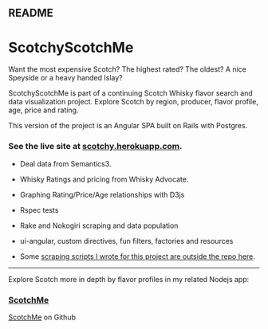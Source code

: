 ## README

# ScotchyScotchMe

Want the most expensive Scotch? The highest rated? The oldest? A nice Speyside or a heavy handed Islay?

ScotchyScotchMe is part of a continuing Scotch Whisky flavor search and data visualization project. Explore Scotch by region, producer, flavor profile, age, price and rating.

This version of the project is an Angular SPA built on Rails with Postgres.

### See the live site at [scotchy.herokuapp.com](http://scotchy.herokuapp.com).

-  Deal data from Semantics3.
-  Whisky Ratings and pricing from Whisky Advocate.
-  Graphing Rating/Price/Age relationships with D3js

-  Rspec tests
-  Rake and Nokogiri scraping and data population
-  ui-angular, custom directives, fun filters, factories and resources
-  Some [scraping scripts I wrote for this project are outside the repo here](https://github.com/marklc44/sample_scrapers).

-----------------------------------------------------------

Explore Scotch more in depth by flavor profiles in my related Nodejs app:

### [ScotchMe](http://scotchme.herokuapp.com)
[ScotchMe](https://github.com/marklc44/scotchme) on Github




